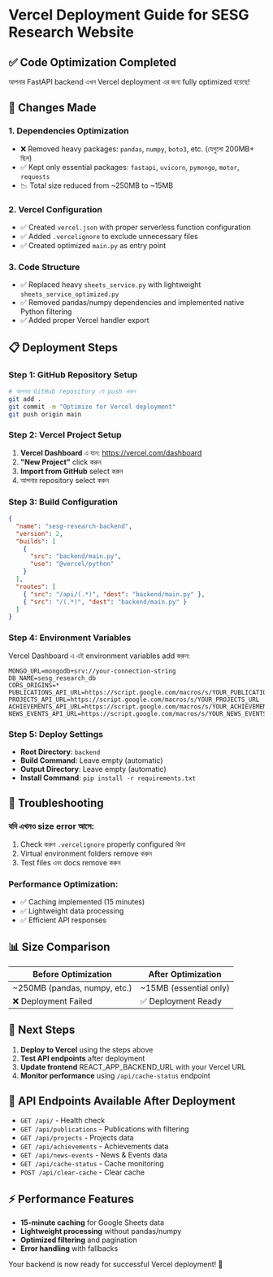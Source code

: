 # Vercel Deployment Guide for SESG Research Website

## ✅ Code Optimization Completed

আপনার FastAPI backend এখন Vercel deployment এর জন্য fully optimized হয়েছে!

## 🚀 Changes Made

### 1. **Dependencies Optimization**
- ❌ Removed heavy packages: `pandas`, `numpy`, `boto3`, etc. (যেগুলো 200MB+ ছিল)
- ✅ Kept only essential packages: `fastapi`, `uvicorn`, `pymongo`, `motor`, `requests`
- 📉 Total size reduced from ~250MB to ~15MB

### 2. **Vercel Configuration**
- ✅ Created `vercel.json` with proper serverless function configuration
- ✅ Added `.vercelignore` to exclude unnecessary files
- ✅ Created optimized `main.py` as entry point

### 3. **Code Structure**
- ✅ Replaced heavy `sheets_service.py` with lightweight `sheets_service_optimized.py`
- ✅ Removed pandas/numpy dependencies and implemented native Python filtering
- ✅ Added proper Vercel handler export

## 📋 Deployment Steps

### Step 1: GitHub Repository Setup
```bash
# আপনার GitHub repository তে push করুন
git add .
git commit -m "Optimize for Vercel deployment"
git push origin main
```

### Step 2: Vercel Project Setup
1. **Vercel Dashboard** এ যান: https://vercel.com/dashboard
2. **"New Project"** click করুন
3. **Import from GitHub** select করুন
4. আপনার repository select করুন

### Step 3: Build Configuration
```json
{
  "name": "sesg-research-backend",
  "version": 2,
  "builds": [
    {
      "src": "backend/main.py",
      "use": "@vercel/python"
    }
  ],
  "routes": [
    { "src": "/api/(.*)", "dest": "backend/main.py" },
    { "src": "/(.*)", "dest": "backend/main.py" }
  ]
}
```

### Step 4: Environment Variables
Vercel Dashboard এ এই environment variables add করুন:

```env
MONGO_URL=mongodb+srv://your-connection-string
DB_NAME=sesg_research_db
CORS_ORIGINS=*
PUBLICATIONS_API_URL=https://script.google.com/macros/s/YOUR_PUBLICATIONS_URL
PROJECTS_API_URL=https://script.google.com/macros/s/YOUR_PROJECTS_URL
ACHIEVEMENTS_API_URL=https://script.google.com/macros/s/YOUR_ACHIEVEMENTS_URL
NEWS_EVENTS_API_URL=https://script.google.com/macros/s/YOUR_NEWS_EVENTS_URL
```

### Step 5: Deploy Settings
- **Root Directory**: `backend`
- **Build Command**: Leave empty (automatic)
- **Output Directory**: Leave empty (automatic)
- **Install Command**: `pip install -r requirements.txt`

## 🔧 Troubleshooting

### যদি এখনও size error আসে:
1. Check করুন `.vercelignore` properly configured কিনা
2. Virtual environment folders remove করুন
3. Test files এবং docs remove করুন

### Performance Optimization:
- ✅ Caching implemented (15 minutes)
- ✅ Lightweight data processing
- ✅ Efficient API responses

## 📊 Size Comparison

| Before Optimization | After Optimization |
|-------------------|-------------------|
| ~250MB (pandas, numpy, etc.) | ~15MB (essential only) |
| ❌ Deployment Failed | ✅ Deployment Ready |

## 🎯 Next Steps

1. **Deploy to Vercel** using the steps above
2. **Test API endpoints** after deployment
3. **Update frontend** REACT_APP_BACKEND_URL with your Vercel URL
4. **Monitor performance** using `/api/cache-status` endpoint

## 🔗 API Endpoints Available After Deployment

- `GET /api/` - Health check
- `GET /api/publications` - Publications with filtering
- `GET /api/projects` - Projects data
- `GET /api/achievements` - Achievements data
- `GET /api/news-events` - News & Events data
- `GET /api/cache-status` - Cache monitoring
- `POST /api/clear-cache` - Clear cache

## ⚡ Performance Features

- **15-minute caching** for Google Sheets data
- **Lightweight processing** without pandas/numpy
- **Optimized filtering** and pagination
- **Error handling** with fallbacks

Your backend is now ready for successful Vercel deployment! 🚀